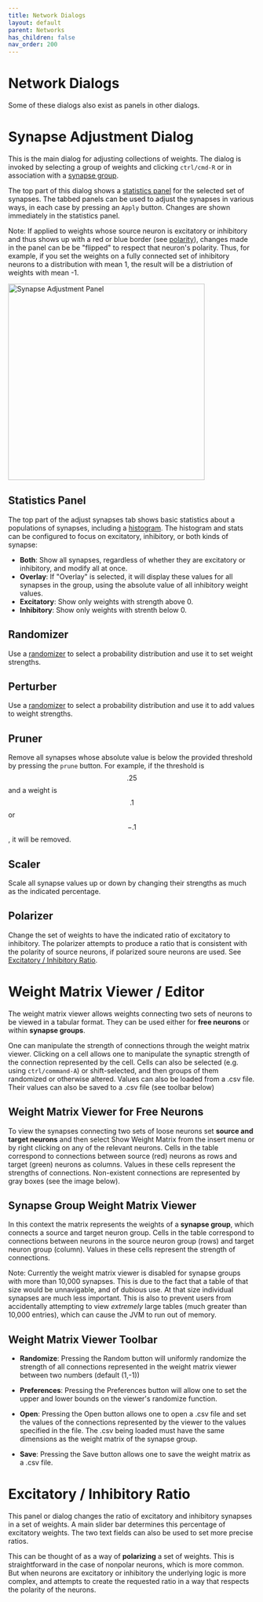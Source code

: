 ```yaml
---
title: Network Dialogs
layout: default
parent: Networks
has_children: false
nav_order: 200
---
```


# Network Dialogs

Some of these dialogs also exist as panels in other dialogs.

# Synapse Adjustment Dialog

This is the main dialog for adjusting collections of weights. The dialog is invoked by selecting a group of weights and clicking `ctrl/cmd-R` or in association with a [synapse group](synapsegroups).

The top part of this dialog shows a [statistics panel](#statistics-panel) for the selected set of synapses. The tabbed panels can be used to adjust the synapses in various ways, in each case by pressing an `Apply` button. Changes are shown immediately in the statistics panel.

Note: If applied to weights whose source neuron is excitatory or inhibitory and thus shows up with a red or blue border (see [polarity](neurons/#polarity)), changes made in the panel can be be "flipped" to respect that neuron's polarity. Thus, for example, if you set the weights on a fully connected set of inhibitory neurons to a distribution with mean 1, the result will be a distriution of weights with mean -1. 

<img src="/assets/images/synapseAdjustmentPanel.png" alt="Synapse Adjustment Panel" style="width:400px;"/>

## Statistics Panel

The top part of the adjust synapses tab shows basic statistics about a populations of synapses, including a [histogram](../plots/histogram). The histogram and stats can be configured to focus on excitatory, inhibitory, or both kinds of synapse:

- **Both**: Show all synapses, regardless of whether they are excitatory or inhibitory, and modify all at once.
- **Overlay**: If "Overlay" is selected, it will display these values for all synapses in the group, using the absolute value of all inhibitory weight values.
- **Excitatory**: Show only weights with strength above 0.
- **Inhibitory**: Show only weights with strenth below 0.

## Randomizer

Use a [randomizer](../utilities/randomizers) to select a probability distribution and use it to set weight strengths.

## Perturber

Use a [randomizer](../utilities/randomizers) to select a probability distribution and use it to add values to weight strengths.

## Pruner

Remove all synapses whose absolute value is below the provided threshold by pressing the `prune` button. For example, if the threshold is $$.25$$ and a weight is $$.1$$ or $$-.1$$, it will be removed.

## Scaler

Scale all synapse values up or down by changing their strengths as much as the indicated percentage.

## Polarizer

Change the set of weights to have the indicated ratio of excitatory to inhibitory. The polarizer attempts to produce a ratio that is consistent with the polarity of source neurons, if polarized soure neurons are used. See [Excitatory / Inhibitory Ratio](#excitatory--inhibitory-ratio).

# Weight Matrix Viewer / Editor

The weight matrix viewer allows weights connecting two sets of neurons to be viewed in a tabular format. They can be used either for **free neurons** or within **synapse groups**.

One can manipulate the strength of connections through the weight matrix viewer. Clicking on a cell allows one to manipulate the synaptic strength of the connection represented by the cell. Cells can also be selected (e.g. using `ctrl/command-A`) or shift-selected, and then groups of them randomized or otherwise altered. Values can also be loaded from a .csv file. Their values can also be saved to a .csv file (see toolbar below)

## Weight Matrix Viewer for Free Neurons

To view the synapses connecting two sets of loose neurons set **source and target neurons** and then select Show Weight Matrix from the insert menu or by right clicking on any of the relevant neurons. Cells in the table correspond to connections between source (red) neurons as rows and target (green) neurons as columns. Values in these cells represent the strengths of connections. Non-existent connections are represented by gray boxes (see the image below).

## Synapse Group Weight Matrix Viewer

In this context the matrix represents the weights of a **synapse group**, which connects a source and target neuron group. Cells in the table correspond to connections between neurons in the source neuron group (rows) and target neuron group (column). Values in these cells represent the strength of connections.

Note: Currently the weight matrix viewer is disabled for synapse groups with more than 10,000 synapses. This is due to the fact that a table of that size would be unnavigable, and of dubious use. At that size individual synapses are much less important. This is also to prevent users from accidentally attempting to view _extremely_ large tables (much greater than 10,000 entries), which can cause the JVM to run out of memory.


## Weight Matrix Viewer Toolbar

- **Randomize**: Pressing the Random button will uniformly randomize the strength of all connections represented in the weight matrix viewer between two numbers (default (1,-1))

- **Preferences**: Pressing the Preferences button will allow one to set the upper and lower bounds on the viewer's randomize function.

- **Open**: Pressing the Open button allows one to open a .csv file and set the values of the connections represented by the viewer to the values specified in the file. The .csv being loaded must have the same dimensions as the weight matrix of the synapse group.

- **Save**: Pressing the Save button allows one to save the weight matrix as a .csv file.


# Excitatory / Inhibitory Ratio

This panel or dialog changes the ratio of excitatory and inhibitory synapses in a set of weights. A main slider bar determines this percentage of excitatory weights. The two text fields can also be used to set more precise ratios.

This can be thought of as a way of **polarizing** a set of weights. This is straightforward in the case of nonpolar neurons, which is more common. But when neurons are excitatory or inhibitory the underlying logic is more complex, and attempts to create the requested ratio in a way that respects the polarity of the neurons.  
